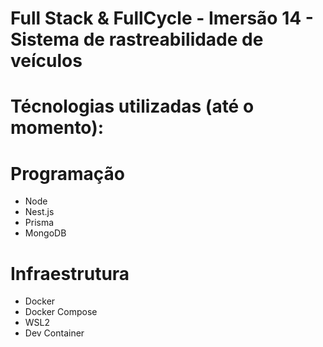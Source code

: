 # Full Stack & FullCycle - Imersão 14 - Sistema de rastreabilidade de veículos

# Técnologias utilizadas (até o momento):
# Programação
- Node
- Nest.js
- Prisma
- MongoDB

# Infraestrutura
- Docker
- Docker Compose
- WSL2
- Dev Container


